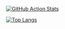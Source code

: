 
[![GitHub Action Stats](https://github-readme-stats.vercel.app/api?username=mudox&count_private=true&show_icons=true&hide_title=true&hide_border=true&include_all_commits=true)](https://github.com/mudox/github-readme-stats)

[![Top Langs](https://github-readme-stats.vercel.app/api/top-langs/?username=mudox&hide_border=true&layout=compact&hide_title=true&langs_count=10)](https://github.com/mudox/github-readme-stats)

<!-- [![Trophy](https://github-profile-trophy.vercel.app/?username=mudox&margin-w=15&margin-h=15&no-bg=true&no-frame=true&column=4)](https://github.com/mudox/github-profile-trophy) -->
